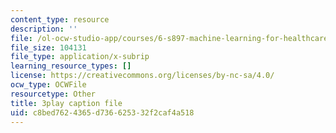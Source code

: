 ```yaml
---
content_type: resource
description: ''
file: /ol-ocw-studio-app/courses/6-s897-machine-learning-for-healthcare-spring-2019/c8bed7624365d736625332f2caf4a518_Td01vFP3uJo.srt
file_size: 104131
file_type: application/x-subrip
learning_resource_types: []
license: https://creativecommons.org/licenses/by-nc-sa/4.0/
ocw_type: OCWFile
resourcetype: Other
title: 3play caption file
uid: c8bed762-4365-d736-6253-32f2caf4a518
---
```

